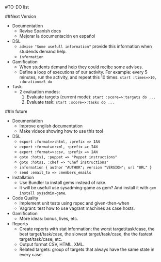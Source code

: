 
#TO-DO list

##Next Version

* Documentation
    * Revise Spanish docs
    * Mejorar la documentación en español
* DSL
    * `advise "Some usefull information"` provide this information when studends demand help.
    * `information`
* Gamification
    * When students demand help they could recibe some advises. 
    * Define a loop of executions of our activity. For example:
    every 5 minutes, run the activity, and repeat this 10 times.
    `start :times=>10, :duration=>5 do`      
* Task
    * 2 evaluation modes:
        1. Evaluate targets (current mode): `start :score=>:targets do ...`
        1. Evaluate task: `start :score=>:tasks do ...`

##In future

* Documentation
    * Improve english documentation
    * Make videos showing how to use this tool
* DSL
    * `export :format=>:html, :prefix => IAN`
    * `export :format=>:xml, :prefix => IAN`
    * `export :format=>:csv, :prefix => IAN`
    * `goto :hots1, :puppet => "Puppet instructions"`
    * `goto :hots1, :chef => "Chef instructions"`
    * `information { author "AUTHOR"; version "VERSION"; url "URL" }`
    * `send :email_to => :members_emails`
* Installation
    * Use Bundler to install gems instead of rake.
    * It will be usefull use sysadming-game as gem? And install it with `gem install sysadmin-game`.
* Code Quality
    * Implement unit tests using rspec and given-then-when
    * Vagrant: test how to use vagrant machines as case hosts.
* Gamification
    * More ideas: bonus, lives, etc.
* Reports
    * Create reports with stat information: the worst target/task/case, 
    the best target/task/case, the slowest target/task/case, the
    the fastest target/task/case, etc.
    * Output format CSV, HTML, XML.
    * Related targets: group of targets that always have the same state
    in every case.    

